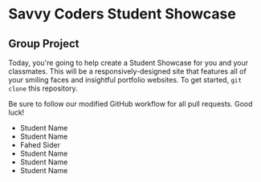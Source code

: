 # Savvy Coders Student Showcase
## Group Project

Today, you're going to help create a Student Showcase for you and your classmates. This will be a responsively-designed site that features all of your smiling faces and insightful portfolio websites. To get started, `git clone` this repository.

Be sure to follow our modified GitHub workflow for all pull requests. Good luck!

* Student Name
* Student Name
* Fahed Sider
* Student Name
* Student Name
* Student Name
